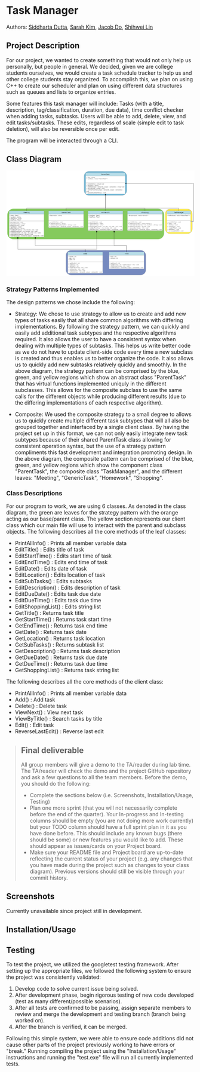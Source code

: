  # Task Manager
 Authors: [Siddharta Dutta](https://github.com/SiddhartaDutta), [Sarah Kim](https://github.com/sarahkimmieee), [Jacob Do](https://github.com/jacobcdo), [Shihwei Lin](https://github.com/slin182)

## Project Description
  
For our project, we wanted to create something that would not only help us personally, but people in general. We decided, given we are college students ourselves, we would create a task schedule tracker to help us and other college students stay organized. To accomplish this, we plan on using C++ to create our scheduler and plan on using different data structures such as queues and lists to organize entries.

Some features this task manager will include: Tasks (with a title, description, tag/classification, duration, due data), time conflict checker when adding tasks, subtasks.
Users will be able to add, delete, view, and edit tasks/subtasks. These edits, regardless of scale (simple edit to task deletion), will also be reversible once per edit.

The program will be interacted through a CLI.

## Class Diagram

![image of current version of class diagram](./images/Screenshot_1515.png)

### Strategy Patterns Implemented

The design patterns we chose include the following:

- Strategy: We chose to use strategy to allow us to create and add new types of tasks easily that all share common algorithms with differing implementations. By following the strategy pattern, we can quickly and easily add additional task subtypes and the respective algorithms required. It also allows the user to have a consistent syntax when dealing with multiple types of subtasks. This helps us write better code as we do not have to update client-side code every time a new subclass is created and thus enables us to better organize the code. It also allows us to quickly add new subtasks relatively quickly and smoothly. In the above diagram, the strategy pattern can be comprised by the blue, green, and yellow regions which show an abstract class "ParentTask" that has virtual functions implemented uniquly in the different subclasses. This allows for the composite subclass to use the same calls for the different objects while producing different results (due to the differing implementations of each respective algorithm).

- Composite: We used the composite strategy to a small degree to allows us to quickly create multiple different task subtypes that will all also be grouped together and interfaced by a single client class. By having the project set up in this format, we can not only easily integrate new task subtypes because of their shared ParentTask class allowing for consistent operation syntax, but the use of a strategy pattern compliments this fast development and integration promoting design. In the above diagram, the composite pattern can be comprised of the blue, green, and yellow regions which show the component class "ParentTask", the composite class "TaskManager", and the different leaves: "Meeting", "GenericTask", "Homework", "Shopping".

### Class Descriptions
 For our program to work, we are using 6 classes. As denoted in the class diagram, the green are leaves for the strategy pattern with the orange acting as our base/parent class. The yellow section represents our client class which our main file will use to interact with the parent and subclass objects. The following describes all the core methods of the leaf classes:

- PrintAllInfo() : Prints all member variable data
- EditTitle() : Edits title of task
- EditStartTime() : Edits start time of task
- EditEndTime() : Edits end time of task
- EditDate() : Edits date of task
- EditLocation() : Edits location of task
- EditSubTasks() : Edits subtasks
- EditDescription() : Edits description of task
- EditDueDate() : Edits task due date
- EditDueTime() : Edits task due time
- EditShoppingList() : Edits string list
- GetTitle() : Returns task title
- GetStartTime() : Returns task start time
- GetEndTime() : Returns task end time
- GetDate() : Returns task date
- GetLocation() : Returns task location
- GetSubTasks() : Returns subtask list
- GetDescription() : Returns task description
- GetDueDate() : Returns task due date
- GetDueTime() : Returns task due time
- GetShoppingList() : Returns task string list

The following describes all the core methods of the client class:

- PrintAllInfo() : Prints all member variable data
- Add() : Add task
- Delete() : Delete task
- ViewNext() : View next task
- ViewByTitle() : Search tasks by title
- Edit() : Edit task
- ReverseLastEdit() : Reverse last edit

 > ## Final deliverable
 > All group members will give a demo to the TA/reader during lab time. The TA/reader will check the demo and the project GitHub repository and ask a few questions to all the team members. 
 > Before the demo, you should do the following:
 > * Complete the sections below (i.e. Screenshots, Installation/Usage, Testing)
 > * Plan one more sprint (that you will not necessarily complete before the end of the quarter). Your In-progress and In-testing columns should be empty (you are not doing more work currently) but your TODO column should have a full sprint plan in it as you have done before. This should include any known bugs (there should be some) or new features you would like to add. These should appear as issues/cards on your Project board.
 > * Make sure your README file and Project board are up-to-date reflecting the current status of your project (e.g. any changes that you have made during the project such as changes to your class diagram). Previous versions should still be visible through your commit history. 
 
 ## Screenshots
 Currently unavailable since project still in development.

 ## Installation/Usage

 
 ## Testing
 To test the project, we utilized the googletest testing framework. After setting up the appropriate files, we followed the following system to ensure the project was consistently validated:
 1. Develop code to solve current issue being solved.
 2. After development phase, begin rigorous testing of new code developed (test as many different/possible scenarios).
 3. After all tests are confirmed to be passing, assign separate members to review and merge the development and testing branch (branch being worked on).
 4. After the branch is verified, it can be merged.

 Following this simple system, we were able to ensure code additions did not cause other parts of the project previously working to have errors or "break." Running compiling the project using the "Installation/Usage" instructions and running the "test.exe" file will run all currently implemented tests.